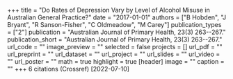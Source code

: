+++
title = "Do Rates of Depression Vary by Level of Alcohol Misuse in Australian General Practice?"
date = "2017-01-01"
authors = ["B Hobden", "J Bryant", "R Sanson-Fisher", "C Oldmeadow", "M Carey"]
publication_types = ["2"]
publication = "Australian Journal of Primary Health, 23(3) 263--267."
publication_short = "Australian Journal of Primary Health, 23(3) 263--267."
url_code = ""
image_preview = ""
selected = false
projects = []
url_pdf = ""
url_preprint = ""
url_dataset = ""
url_project = ""
url_slides = ""
url_video = ""
url_poster = ""
math = true
highlight = true
[header]
image = ""
caption = ""
+++
6 citations (Crossref) [2022-07-10]
